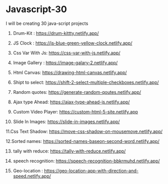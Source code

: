 # Javascript-30
I will be creating 30 java-script projects 

1. Drum-Kit : https://drum-kittty.netlify.app/

2. JS Clock : https://js-blue-green-yellow-clock.netlify.app/

3. Css Var With Js: https://css-var-with-js.netlify.app/

4. Image Gallery : https://image-galary-2.netlify.app/

5. Html Canvas: https://drawing-html-canvas.netlify.app/

6. Shipt to select: https://shift-2-select-multiple-checkboxes.netlify.app/

7. Random quotes: https://generate-random-qoutes.netlify.app/

8. Ajax type Ahead: https://ajax-type-ahead-js.netlify.app/

9. Custom Video Player: https://custom-html-5-site.netlify.app

10. Slide In Images: https://slide-in-images.netlify.app/

11.Css Text Shadow:  https://move-css-shadow-on-mousemove.netlify.app/

12.Sorted names: https://sorted-names-baseon-second-word.netlify.app/

13. tally with reduce: https://tally-with-reduce.netlify.app/

14. speech recognition: https://speech-recognition-bbkrmuhd.netlify.app/

15. Geo-location : https://geo-location-app-with-direction-and-speed.netlify.app/